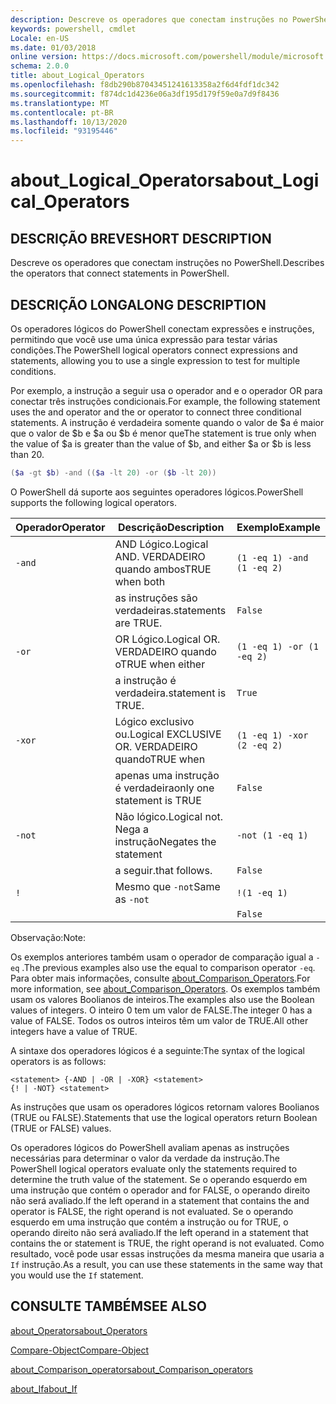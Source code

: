 ```yaml
---
description: Descreve os operadores que conectam instruções no PowerShell.
keywords: powershell, cmdlet
Locale: en-US
ms.date: 01/03/2018
online version: https://docs.microsoft.com/powershell/module/microsoft.powershell.core/about/about_logical_operators?view=powershell-7.1&WT.mc_id=ps-gethelp
schema: 2.0.0
title: about_Logical_Operators
ms.openlocfilehash: f8db290b87043451241613358a2f6d4fdf1dc342
ms.sourcegitcommit: f874dc1d4236e06a3df195d179f59e0a7d9f8436
ms.translationtype: MT
ms.contentlocale: pt-BR
ms.lasthandoff: 10/13/2020
ms.locfileid: "93195446"
---
```

# <a name="about_logical_operators"></a><span data-ttu-id="36841-104">about_Logical_Operators</span><span class="sxs-lookup"><span data-stu-id="36841-104">about_Logical_Operators</span></span>

## <a name="short-description"></a><span data-ttu-id="36841-105">DESCRIÇÃO BREVE</span><span class="sxs-lookup"><span data-stu-id="36841-105">SHORT DESCRIPTION</span></span>
<span data-ttu-id="36841-106">Descreve os operadores que conectam instruções no PowerShell.</span><span class="sxs-lookup"><span data-stu-id="36841-106">Describes the operators that connect statements in PowerShell.</span></span>

## <a name="long-description"></a><span data-ttu-id="36841-107">DESCRIÇÃO LONGA</span><span class="sxs-lookup"><span data-stu-id="36841-107">LONG DESCRIPTION</span></span>

<span data-ttu-id="36841-108">Os operadores lógicos do PowerShell conectam expressões e instruções, permitindo que você use uma única expressão para testar várias condições.</span><span class="sxs-lookup"><span data-stu-id="36841-108">The PowerShell logical operators connect expressions and statements, allowing you to use a single expression to test for multiple conditions.</span></span>

<span data-ttu-id="36841-109">Por exemplo, a instrução a seguir usa o operador and e o operador OR para conectar três instruções condicionais.</span><span class="sxs-lookup"><span data-stu-id="36841-109">For example, the following statement uses the and operator and the or operator to connect three conditional statements.</span></span> <span data-ttu-id="36841-110">A instrução é verdadeira somente quando o valor de $a é maior que o valor de $b e $a ou $b é menor que</span><span class="sxs-lookup"><span data-stu-id="36841-110">The statement is true only when the value of $a is greater than the value of $b, and either $a or $b is less than</span></span>
20.

```powershell
($a -gt $b) -and (($a -lt 20) -or ($b -lt 20))
```

<span data-ttu-id="36841-111">O PowerShell dá suporte aos seguintes operadores lógicos.</span><span class="sxs-lookup"><span data-stu-id="36841-111">PowerShell supports the following logical operators.</span></span>

|<span data-ttu-id="36841-112">Operador</span><span class="sxs-lookup"><span data-stu-id="36841-112">Operator</span></span>|<span data-ttu-id="36841-113">Descrição</span><span class="sxs-lookup"><span data-stu-id="36841-113">Description</span></span>                        |<span data-ttu-id="36841-114">Exemplo</span><span class="sxs-lookup"><span data-stu-id="36841-114">Example</span></span>                   |
|--------|-----------------------------------|--------------------------|
|`-and`  |<span data-ttu-id="36841-115">AND Lógico.</span><span class="sxs-lookup"><span data-stu-id="36841-115">Logical AND.</span></span> <span data-ttu-id="36841-116">VERDADEIRO quando ambos</span><span class="sxs-lookup"><span data-stu-id="36841-116">TRUE when both</span></span>        |`(1 -eq 1) -and (1 -eq 2)`|
|        |<span data-ttu-id="36841-117">as instruções são verdadeiras.</span><span class="sxs-lookup"><span data-stu-id="36841-117">statements are TRUE.</span></span>               |`False`                   |
|`-or`   |<span data-ttu-id="36841-118">OR Lógico.</span><span class="sxs-lookup"><span data-stu-id="36841-118">Logical OR.</span></span> <span data-ttu-id="36841-119">VERDADEIRO quando o</span><span class="sxs-lookup"><span data-stu-id="36841-119">TRUE when either</span></span>       |`(1 -eq 1) -or (1 -eq 2)` |
|        |<span data-ttu-id="36841-120">a instrução é verdadeira.</span><span class="sxs-lookup"><span data-stu-id="36841-120">statement is TRUE.</span></span>                 |`True`                    |
|`-xor`  |<span data-ttu-id="36841-121">Lógico exclusivo ou.</span><span class="sxs-lookup"><span data-stu-id="36841-121">Logical EXCLUSIVE OR.</span></span> <span data-ttu-id="36841-122">VERDADEIRO quando</span><span class="sxs-lookup"><span data-stu-id="36841-122">TRUE when</span></span>    |`(1 -eq 1) -xor (2 -eq 2)`|
|        |<span data-ttu-id="36841-123">apenas uma instrução é verdadeira</span><span class="sxs-lookup"><span data-stu-id="36841-123">only one statement is TRUE</span></span>         |`False`                   |
|`-not`  |<span data-ttu-id="36841-124">Não lógico.</span><span class="sxs-lookup"><span data-stu-id="36841-124">Logical not.</span></span> <span data-ttu-id="36841-125">Nega a instrução</span><span class="sxs-lookup"><span data-stu-id="36841-125">Negates the statement</span></span> |`-not (1 -eq 1)`          |
|        |<span data-ttu-id="36841-126">a seguir.</span><span class="sxs-lookup"><span data-stu-id="36841-126">that follows.</span></span>                      |`False`                   |
|`!`     |<span data-ttu-id="36841-127">Mesmo que `-not`</span><span class="sxs-lookup"><span data-stu-id="36841-127">Same as `-not`</span></span>                     |`!(1 -eq 1)`              |
|        |                                   |`False`                   |

 <span data-ttu-id="36841-128">Observação:</span><span class="sxs-lookup"><span data-stu-id="36841-128">Note:</span></span>

<span data-ttu-id="36841-129">Os exemplos anteriores também usam o operador de comparação igual a `-eq` .</span><span class="sxs-lookup"><span data-stu-id="36841-129">The previous examples also use the equal to comparison operator `-eq`.</span></span> <span data-ttu-id="36841-130">Para obter mais informações, consulte [about_Comparison_Operators](about_Comparison_Operators.md).</span><span class="sxs-lookup"><span data-stu-id="36841-130">For more information, see [about_Comparison_Operators](about_Comparison_Operators.md).</span></span> <span data-ttu-id="36841-131">Os exemplos também usam os valores Boolianos de inteiros.</span><span class="sxs-lookup"><span data-stu-id="36841-131">The examples also use the Boolean values of integers.</span></span> <span data-ttu-id="36841-132">O inteiro 0 tem um valor de FALSE.</span><span class="sxs-lookup"><span data-stu-id="36841-132">The integer 0 has a value of FALSE.</span></span> <span data-ttu-id="36841-133">Todos os outros inteiros têm um valor de TRUE.</span><span class="sxs-lookup"><span data-stu-id="36841-133">All other integers have a value of TRUE.</span></span>

<span data-ttu-id="36841-134">A sintaxe dos operadores lógicos é a seguinte:</span><span class="sxs-lookup"><span data-stu-id="36841-134">The syntax of the logical operators is as follows:</span></span>

```
<statement> {-AND | -OR | -XOR} <statement>
{! | -NOT} <statement>
```

<span data-ttu-id="36841-135">As instruções que usam os operadores lógicos retornam valores Boolianos (TRUE ou FALSE).</span><span class="sxs-lookup"><span data-stu-id="36841-135">Statements that use the logical operators return Boolean (TRUE or FALSE) values.</span></span>

<span data-ttu-id="36841-136">Os operadores lógicos do PowerShell avaliam apenas as instruções necessárias para determinar o valor da verdade da instrução.</span><span class="sxs-lookup"><span data-stu-id="36841-136">The PowerShell logical operators evaluate only the statements required to determine the truth value of the statement.</span></span> <span data-ttu-id="36841-137">Se o operando esquerdo em uma instrução que contém o operador and for FALSE, o operando direito não será avaliado.</span><span class="sxs-lookup"><span data-stu-id="36841-137">If the left operand in a statement that contains the and operator is FALSE, the right operand is not evaluated.</span></span>
<span data-ttu-id="36841-138">Se o operando esquerdo em uma instrução que contém a instrução ou for TRUE, o operando direito não será avaliado.</span><span class="sxs-lookup"><span data-stu-id="36841-138">If the left operand in a statement that contains the or statement is TRUE, the right operand is not evaluated.</span></span> <span data-ttu-id="36841-139">Como resultado, você pode usar essas instruções da mesma maneira que usaria a `If` instrução.</span><span class="sxs-lookup"><span data-stu-id="36841-139">As a result, you can use these statements in the same way that you would use the `If` statement.</span></span>

## <a name="see-also"></a><span data-ttu-id="36841-140">CONSULTE TAMBÉM</span><span class="sxs-lookup"><span data-stu-id="36841-140">SEE ALSO</span></span>

[<span data-ttu-id="36841-141">about_Operators</span><span class="sxs-lookup"><span data-stu-id="36841-141">about_Operators</span></span>](about_Operators.md)

[<span data-ttu-id="36841-142">Compare-Object</span><span class="sxs-lookup"><span data-stu-id="36841-142">Compare-Object</span></span>](xref:Microsoft.PowerShell.Utility.Compare-Object)

[<span data-ttu-id="36841-143">about_Comparison_operators</span><span class="sxs-lookup"><span data-stu-id="36841-143">about_Comparison_operators</span></span>](about_Comparison_Operators.md)

[<span data-ttu-id="36841-144">about_If</span><span class="sxs-lookup"><span data-stu-id="36841-144">about_If</span></span>](about_If.md)

